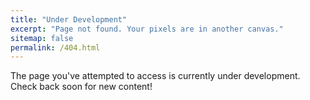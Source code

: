 ```yaml
---
title: "Under Development"
excerpt: "Page not found. Your pixels are in another canvas."
sitemap: false
permalink: /404.html
---
```


The page you've attempted to access is currently under development. Check back soon for new content!

<script>
  var GOOG_FIXURL_LANG = 'en';
  var GOOG_FIXURL_SITE = '{{ site.url }}'
</script>
<script src="https://linkhelp.clients.google.com/tbproxy/lh/wm/fixurl.js">
</script>
